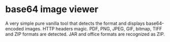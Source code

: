# base64 image viewer

A very simple pure vanilla tool that detects the format and displays base64-encoded images. HTTP headers magic.
PDF, PNG, JPEG, GIF, bitmap, TIFF and ZIP formats are detected. JAR and office formats are recognized as ZIP.